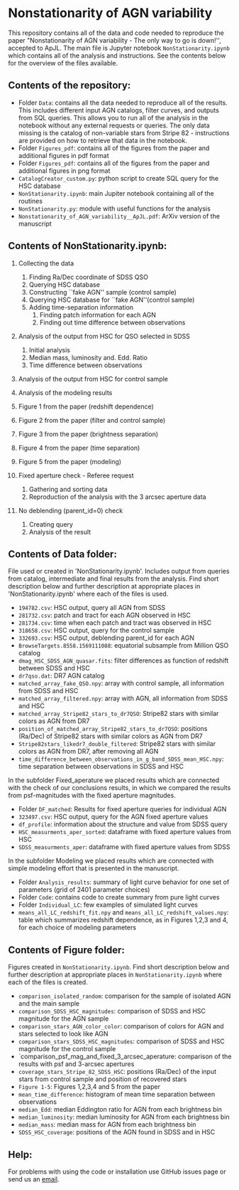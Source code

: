 # Nonstationarity of AGN variability



This repository contains all of the data and code needed to reproduce the paper "Nonstationarity of AGN variability - The only way to go is down!'', accepted to ApJL.
The main file is Jupyter notebook `NonStationarity.ipynb` which contains all of the analysis and instructions. See the contents below for the overview of the files available.

## Contents of the repository:

* Folder `Data`: contains all the data needed to reproduce all of the results. This includes different input AGN catalogs, filter curves, and outputs from SQL queries. This allows you to run all of the analysis in the notebook without any external requests or queries. The only data missing is the catalog of non-variable stars from Stripe 82 - instructions are provided on how to retrieve that data in the notebook.
* Folder `Figures_pdf`: contains all of the figures from the paper and additional figures in pdf format
* Folder `Figures_pdf`: contains all of the figures from the paper and additional figures in png format
* `CatalogCreator_custom.py`: python script to create SQL query for the HSC database
* `NonStationarity.ipynb`: main Jupiter notebook containing all of the routines
* `NonStationarity.py`: module with useful functions for the analysis
* `Nonstationarity_of_AGN_variability__ApJL.pdf`: ArXiv version of the manuscript

## Contents of NonStationarity.ipynb:

1. Collecting the data
	1. Finding Ra/Dec coordinate of SDSS QSO
	1. Querying HSC database
	1. Constructing ``fake AGN'' sample (control sample)
	1. Querying HSC database for ``fake AGN''(control sample)
	1. Adding time-separation information
		1. Finding patch information for each AGN
		1. Finding out time difference between observations

2. Analysis of the output from HSC for QSO selected in SDSS
	1. Initial analysis
	1. Median mass, luminosity and. Edd. Ratio
	1. Time difference between observations

3. Analysis of the output from HSC for control sample
4. Analysis of the modeling results
5. Figure 1 from the paper (redshift dependence)
6. Figure 2 from the paper (filter and control sample)
7. Figure 3 from the paper (brightness separation)
8. Figure 4 from the paper (time separation)
9. Figure 5 from the paper (modeling)
10. Fixed aperture check - Referee request
	1. Gathering and sorting data
	2. Reproduction of the analysis with the 3 arcsec aperture data
11. No deblending (parent_id=0) check 
	1. Creating query
	2. Analysis of the result


## Contents of Data folder:

File used or created in 'NonStationarity.ipynb'. Includes output from queries from catalog, intermediate and final results from the analysis. Find short description below and further description at appropriate places in 'NonStationarity.ipynb' where each of the files is used.

* `194782.csv`: HSC output, query all AGN from SDSS
* `281732.csv`: patch and tract for each AGN observed in HSC
* `281734.csv`: time when each patch and tract was observed in HSC
* `318658.csv`: HSC output, query for the control sample
* `332693.csv`: HSC output, deblending parent_id for each AGN
* `BrowseTargets.8558.1569111088`: equatorial subsample from Million QSO catalog
* `dmag_HSC_SDSS_AGN_quasar.fits`: filter differences as function of redshift between SDSS and HSC
* `dr7qso.dat`: DR7 AGN catalog
* `matched_array_fake_QSO.npy`: array with control sample, all information from SDSS and HSC
* `matched_array_filtered.npy`: array with AGN, all information from SDSS and HSC
* `matched_array_Stripe82_stars_to_dr7QSO`: Stripe82 stars with similar colors as AGN from DR7
* `position_of_matched_array_Stripe82_stars_to_dr7QSO`: positions (Ra/Dec) of Stripe82 stars with similar colors as AGN from DR7
* `Stripe82stars_likedr7_double_filtered`: Stripe82 stars with similar colors as AGN from DR7, after removing all AGN 
* `time_difference_between_observations_in_g_band_SDSS_mean_HSC.npy`: time separation between observations in SDSS and HSC

In the subfolder Fixed_aperature we placed results which are connected with the check of our conclusions results, in which we compared the results from psf-magnitudes with the fixed aperture magnitudes.

* Folder `DF_matched`: Results for fixed aperture queries for individual AGN 
* `323497.csv`: HSC output, query for the AGN fixed aperture values
* `df_profile`: information about the structure and value from SDSS query
* `HSC_measurments_aper_sorted`: dataframe with fixed aperture values from HSC
* `SDSS_measurments_aper`: dataframe with fixed aperture values from SDSS

In the subfolder Modeling we placed results which are connected with simple modeling effort that is presented in the manuscript.

* Folder `Analysis_results`: summary of light curve behavior for one set of parameters (grid of 2401 parameter choices)
* Folder `Code`: contains code to create summary from pure light curves
* Folder `Individual_LC`: few examples of simulated light curves
* `means_all_LC_redshift_fit.npy` and `means_all_LC_redshift_values.npy`: table which summarizes redshift dependence, as in Figures 1,2,3 and 4, for each choice of modeling parameters


## Contents of Figure folder:

Figures created in `NonStationarity.ipynb`. Find short description below and further description at appropriate places in `NonStationarity.ipynb` where each of the files is created.

* `comparison_isolated_random`: comparison for the sample of isolated AGN and the main sample
* `comparison_SDSS_HSC_magnitudes`: comparison of SDSS and HSC magnitude for the AGN sample
* `comparison_stars_AGN_color_color`: comparison of colors for AGN and stars selected to look like AGN
* `comparison_stars_SDSS_HSC_magnitudes`: comparison of SDSS and HSC magnitude for the control sample
* `comparison_psf_mag_and_fixed_3_arcsec_aperature: comparison of the results with psf and 3-arcsec apertures 
* `coverage_stars_Stripe_82_SDSS_HSC`: positions (Ra/Dec) of the input stars from control sample and position of recovered stars
* `Figure 1-5`: Figures 1,2,3,4 and 5 from the paper
* `mean_time_difference`: histogram of mean time separation between observations
* `median_Edd`: median Eddington ratio for AGN from each brightness bin
* `median_luminosity`: median luminosity for AGN from each brightness bin
* `median_mass`: median mass for AGN from each brightness bin
* `SDSS_HSC_coverage`: positions of the AGN found in SDSS and in HSC 

## Help:

For problems with using the code or installation use GitHub issues page or send us an [email](mailto:ncaplar@princeton.edu).